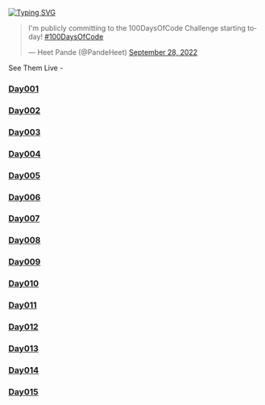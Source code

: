 [![Typing SVG](https://readme-typing-svg.herokuapp.com?font=Fira+Code&pause=500&center=true&width=435&lines=Hello%2C+World!+I'm+Committing+To+The;%23100DaysOfCode+Challenge)](https://git.io/typing-svg)


<blockquote class="twitter-tweet"><p lang="en" dir="ltr">I&#39;m publicly committing to the 100DaysOfCode Challenge starting today! <a href="https://twitter.com/hashtag/100DaysOfCode?src=hash&amp;ref_src=twsrc%5Etfw">#100DaysOfCode</a></p>&mdash; Heet Pande (@PandeHeet) <a href="https://twitter.com/PandeHeet/status/1575162074006663168?ref_src=twsrc%5Etfw">September 28, 2022</a></blockquote>


See Them Live - 

### [Day001](https://www.example.com)
### [Day002](https://www.example.com)
### [Day003](https://www.example.com)
### [Day004](https://www.example.com)
### [Day005](https://www.example.com)
### [Day006](https://www.example.com)
### [Day007](https://www.example.com)
### [Day008](https://www.example.com)
### [Day009](https://www.example.com)
### [Day010](https://www.example.com)
### [Day011](https://www.example.com)
### [Day012](https://www.example.com)
### [Day013](https://www.example.com)
### [Day014](https://www.example.com)
### [Day015](https://www.example.com)
